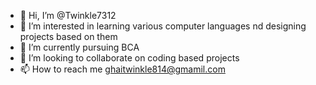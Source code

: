 - 👋 Hi, I’m @Twinkle7312
- 👀 I’m interested in learning various computer languages nd designing projects based on them 
- 🌱 I’m currently pursuing BCA 
- 💞️ I’m looking to collaborate on coding based projects
- 📫 How to reach me ghaitwinkle814@gmamil.com

<!---
Twinkle7312/Twinkle7312 is a ✨ special ✨ repository because its `README.md` (this file) appears on your GitHub profile.
You can click the Preview link to take a look at your changes.
--->
  
